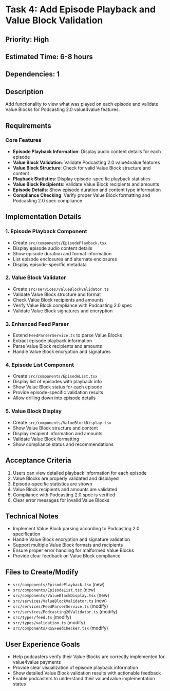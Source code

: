 # Task 4: Add Episode Playback and Value Block Validation

## Priority: High
## Estimated Time: 6-8 hours
## Dependencies: 1

## Description
Add functionality to view what was played on each episode and validate Value Blocks for Podcasting 2.0 value4value features.

## Requirements

### Core Features
- **Episode Playback Information**: Display audio content details for each episode
- **Value Block Validation**: Validate Podcasting 2.0 value4value features
- **Value Block Structure**: Check for valid Value Block structure and content
- **Playback Statistics**: Display episode-specific playback statistics
- **Value Block Recipients**: Validate Value Block recipients and amounts
- **Episode Details**: Show episode duration and content type information
- **Compliance Checking**: Verify proper Value Block formatting and Podcasting 2.0 spec compliance

## Implementation Details

### 1. Episode Playback Component
- Create `src/components/EpisodePlayback.tsx`
- Display episode audio content details
- Show episode duration and format information
- List episode enclosures and alternate enclosures
- Display episode-specific metadata

### 2. Value Block Validator
- Create `src/services/ValueBlockValidator.ts`
- Validate Value Block structure and format
- Check Value Block recipients and amounts
- Verify Value Block compliance with Podcasting 2.0 spec
- Validate Value Block signatures and encryption

### 3. Enhanced Feed Parser
- Extend `FeedParserService.ts` to parse Value Blocks
- Extract episode playback information
- Parse Value Block recipients and amounts
- Handle Value Block encryption and signatures

### 4. Episode List Component
- Create `src/components/EpisodeList.tsx`
- Display list of episodes with playback info
- Show Value Block status for each episode
- Provide episode-specific validation results
- Allow drilling down into episode details

### 5. Value Block Display
- Create `src/components/ValueBlockDisplay.tsx`
- Show Value Block structure and content
- Display recipient information and amounts
- Validate Value Block formatting
- Show compliance status and recommendations

## Acceptance Criteria
1. Users can view detailed playback information for each episode
2. Value Blocks are properly validated and displayed
3. Episode-specific statistics are shown
4. Value Block recipients and amounts are validated
5. Compliance with Podcasting 2.0 spec is verified
6. Clear error messages for invalid Value Blocks

## Technical Notes
- Implement Value Block parsing according to Podcasting 2.0 specification
- Handle Value Block encryption and signature validation
- Support multiple Value Block formats and recipients
- Ensure proper error handling for malformed Value Blocks
- Provide clear feedback on Value Block compliance

## Files to Create/Modify
- `src/components/EpisodePlayback.tsx` (new)
- `src/components/EpisodeList.tsx` (new)
- `src/components/ValueBlockDisplay.tsx` (new)
- `src/services/ValueBlockValidator.ts` (new)
- `src/services/FeedParserService.ts` (modify)
- `src/services/Podcasting20Validator.ts` (modify)
- `src/types/feed.ts` (modify)
- `src/types/validation.ts` (modify)
- `src/components/RSSFeedChecker.tsx` (modify)

## User Experience Goals
- Help podcasters verify their Value Blocks are correctly implemented for value4value payments
- Provide clear visualization of episode playback information
- Show detailed Value Block validation results with actionable feedback
- Enable podcasters to understand their value4value implementation status 